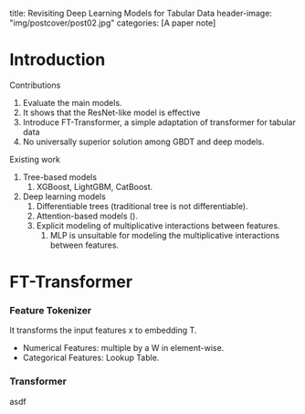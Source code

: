title: Revisiting Deep Learning Models for Tabular Data
header-image: "img/postcover/post02.jpg"
categories: [A paper note]

# Introduction



Contributions

1. Evaluate the main models. 
2. It shows that the ResNet-like model is effective
3. Introduce FT-Transformer, a simple adaptation of transformer for tabular data
4. No universally superior solution among GBDT and deep models.

Existing work

1. Tree-based models
   1. XGBoost, LightGBM, CatBoost.
2. Deep learning models
   1. Differentiable trees (traditional tree is not differentiable).
   2. Attention-based models ().
   3. Explicit modeling of multiplicative interactions between features.
      1. MLP is unsuitable for modeling the multiplicative interactions between features.

# FT-Transformer

### Feature Tokenizer

It transforms the input features x to embedding T.

- Numerical Features: multiple by a W in element-wise.
- Categorical Features: Lookup Table. 

### Transformer

asdf









